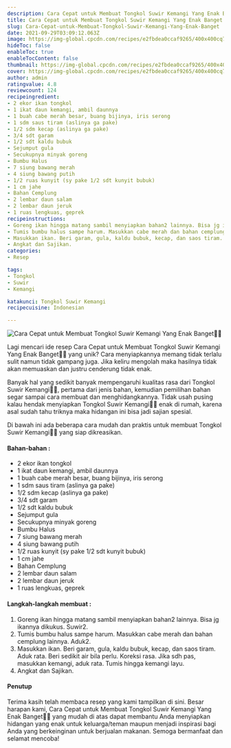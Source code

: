 ```yaml
---
description: Cara Cepat untuk Membuat Tongkol Suwir Kemangi Yang Enak Banget"
title: Cara Cepat untuk Membuat Tongkol Suwir Kemangi Yang Enak Banget
slug: Cara-Cepat-untuk-Membuat-Tongkol-Suwir-Kemangi-Yang-Enak-Banget
date: 2021-09-29T03:09:12.063Z
image: https://img-global.cpcdn.com/recipes/e2fbdea0ccaf9265/400x400cq70/photo.jpg
hideToc: false
enableToc: true
enableTocContent: false
thumbnail: https://img-global.cpcdn.com/recipes/e2fbdea0ccaf9265/400x400cq70/photo.jpg
cover: https://img-global.cpcdn.com/recipes/e2fbdea0ccaf9265/400x400cq70/photo.jpg
author: admin
ratingvalue: 4.8
reviewcount: 124
recipeingredient:
- 2 ekor ikan tongkol
- 1 ikat daun kemangi, ambil daunnya
- 1 buah cabe merah besar, buang bijinya, iris serong
- 1 sdm saus tiram (aslinya ga pake)
- 1/2 sdm kecap (aslinya ga pake)
- 3/4 sdt garam
- 1/2 sdt kaldu bubuk
- Sejumput gula
- Secukupnya minyak goreng
- Bumbu Halus
- 7 siung bawang merah
- 4 siung bawang putih
- 1/2 ruas kunyit (sy pake 1/2 sdt kunyit bubuk)
- 1 cm jahe
- Bahan Cemplung
- 2 lembar daun salam
- 2 lembar daun jeruk
- 1 ruas lengkuas, geprek
recipeinstructions:
- Goreng ikan hingga matang sambil menyiapkan bahan2 lainnya. Bisa jg ikannya dikukus. Suwir2.
- Tumis bumbu halus sampe harum. Masukkan cabe merah dan bahan cemplung lainnya. Aduk2.
- Masukkan ikan. Beri garam, gula, kaldu bubuk, kecap, dan saos tiram. Aduk rata. Beri sedikit air bila perlu. Koreksi rasa. Jika sdh pas, masukkan kemangi, aduk rata. Tumis hingga kemangi layu.
- Angkat dan Sajikan.
categories:
- Resep

tags:
- Tongkol
- Suwir
- Kemangi

katakunci: Tongkol Suwir Kemangi
recipecuisine: Indonesian

---
```


![Cara Cepat untuk Membuat Tongkol Suwir Kemangi Yang Enak Banget👩‍🍳](https://img-global.cpcdn.com/recipes/e2fbdea0ccaf9265/400x400cq70/photo.jpg)

Lagi mencari ide resep Cara Cepat untuk Membuat Tongkol Suwir Kemangi Yang Enak Banget👩‍🍳 yang unik? Cara menyiapkannya memang tidak terlalu sulit namun tidak gampang juga. Jika keliru mengolah maka hasilnya tidak akan memuaskan dan justru cenderung tidak enak.

Banyak hal yang sedikit banyak mempengaruhi kualitas rasa dari Tongkol Suwir Kemangi👩‍🍳, pertama dari jenis bahan, kemudian pemilihan bahan segar sampai cara membuat dan menghidangkannya. Tidak usah pusing kalau hendak menyiapkan Tongkol Suwir Kemangi👩‍🍳 enak di rumah, karena asal sudah tahu triknya maka hidangan ini bisa jadi sajian spesial.

Di bawah ini ada beberapa cara mudah dan praktis untuk membuat Tongkol Suwir Kemangi👩‍🍳 yang siap dikreasikan.

<!--inarticleads1-->

#### Bahan-bahan :

- 2 ekor ikan tongkol
- 1 ikat daun kemangi, ambil daunnya
- 1 buah cabe merah besar, buang bijinya, iris serong
- 1 sdm saus tiram (aslinya ga pake)
- 1/2 sdm kecap (aslinya ga pake)
- 3/4 sdt garam
- 1/2 sdt kaldu bubuk
- Sejumput gula
- Secukupnya minyak goreng
- Bumbu Halus
- 7 siung bawang merah
- 4 siung bawang putih
- 1/2 ruas kunyit (sy pake 1/2 sdt kunyit bubuk)
- 1 cm jahe
- Bahan Cemplung
- 2 lembar daun salam
- 2 lembar daun jeruk
- 1 ruas lengkuas, geprek

<!--inarticleads2-->

#### Langkah-langkah membuat :

1. Goreng ikan hingga matang sambil menyiapkan bahan2 lainnya. Bisa jg ikannya dikukus. Suwir2.
1. Tumis bumbu halus sampe harum. Masukkan cabe merah dan bahan cemplung lainnya. Aduk2.
1. Masukkan ikan. Beri garam, gula, kaldu bubuk, kecap, dan saos tiram. Aduk rata. Beri sedikit air bila perlu. Koreksi rasa. Jika sdh pas, masukkan kemangi, aduk rata. Tumis hingga kemangi layu.
1. Angkat dan Sajikan.

#### Penutup

Terima kasih telah membaca resep yang kami tampilkan di sini. Besar harapan kami, Cara Cepat untuk Membuat Tongkol Suwir Kemangi Yang Enak Banget👩‍🍳 yang mudah di atas dapat membantu Anda menyiapkan hidangan yang enak untuk keluarga/teman maupun menjadi inspirasi bagi Anda yang berkeinginan untuk berjualan makanan. Semoga bermanfaat dan selamat mencoba!
